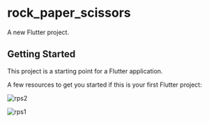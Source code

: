 # rock_paper_scissors

A new Flutter project.

## Getting Started

This project is a starting point for a Flutter application.

A few resources to get you started if this is your first Flutter project:



![rps2](https://user-images.githubusercontent.com/114760131/235512970-bf39d44e-1b2e-4cc7-b0d0-0eb523c0ac70.png)

![rps1](https://user-images.githubusercontent.com/114760131/235512968-5cae7719-69a3-4588-966a-707633feb99d.png)
